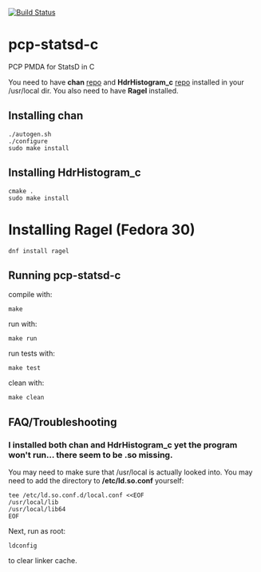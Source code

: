 [![Build Status](https://travis-ci.com/Erbenos/pcp-statsd-c.svg?branch=aggregating-values)](https://travis-ci.com/Erbenos/pcp-statsd-c)

# pcp-statsd-c
PCP PMDA for StatsD in C

You need to have **chan** [repo](https://github.com/tylertreat/chan) and **HdrHistogram_c** [repo](https://github.com/HdrHistogram/HdrHistogram_c) installed in your /usr/local dir. You also need to have **Ragel** installed. 

## Installing **chan**
```
./autogen.sh
./configure
sudo make install
```

## Installing **HdrHistogram_c**
```
cmake .
sudo make install
```

# Installing **Ragel** (Fedora 30)
```
dnf install ragel
```

## Running pcp-statsd-c
compile with:

```
make
```

run with: 

```
make run
```

run tests with:

```
make test
```

clean with:

```
make clean
```

## FAQ/Troubleshooting

### I installed both **chan** and **HdrHistogram_c** yet the program won't run... there seem to be .so missing.
You may need to make sure that /usr/local is actually looked into. You may need to add the directory to **/etc/ld.so.conf** yourself:
```
tee /etc/ld.so.conf.d/local.conf <<EOF
/usr/local/lib
/usr/local/lib64
EOF
```
Next, run as root:
```
ldconfig
```
to clear linker cache.

